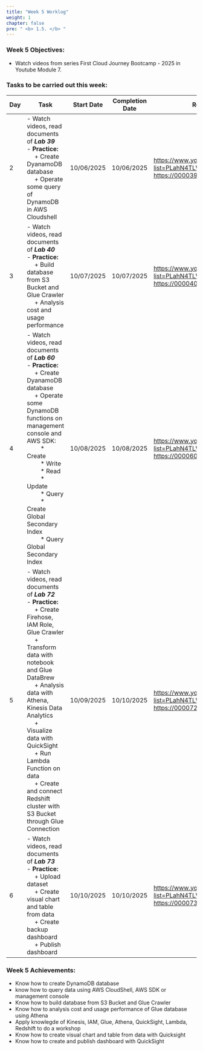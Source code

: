 ```yaml
---
title: "Week 5 Worklog"
weight: 1
chapter: false
pre: " <b> 1.5. </b> "
---
```


### Week 5 Objectives:

* Watch videos from series First Cloud Journey Bootcamp - 2025 in Youtube Module 7.

### Tasks to be carried out this week:
| Day | Task                                                                                                                                                                                                                                                                                                                                                                                                                                  | Start Date | Completion Date | Reference Material                                                                                                    |
| --- | ------------------------------------------------------------------------------------------------------------------------------------------------------------------------------------------------------------------------------------------------------------------------------------------------------------------------------------------------------------------------------------------------------------------------------------- | ---------- | --------------- | --------------------------------------------------------------------------------------------------------------------- |
| 2   | - Watch videos, read documents of **<i>Lab 39</i>** <br> - **Practice:** <br>&emsp; + Create DyanamoDB database <br>&emsp; + Operate some query of DynamoDB in AWS Cloudshell                                                                                                                                                                                                                                                         | 10/06/2025 | 10/06/2025      | <https://www.youtube.com/playlist?list=PLahN4TLWtox2a3vElknwzU_urND8hLn1i> <br> <https://000039.awsstudygroup.com/vi> |
| 3   | - Watch videos, read documents of **<i>Lab 40</i>** <br> - **Practice:** <br>&emsp; + Build database from S3 Bucket and Glue Crawler <br>&emsp; + Analysis cost and usage performance                                                                                                                                                                                                                                                 | 10/07/2025 | 10/07/2025      | <https://www.youtube.com/playlist?list=PLahN4TLWtox2a3vElknwzU_urND8hLn1i> <br> <https://000040.awsstudygroup.com/vi> |
| 4   | - Watch videos, read documents of **<i>Lab 60</i>** <br> - **Practice:** <br>&emsp; + Create DyanamoDB database <br>&emsp; + Operate some DynamoDB functions on management console and AWS SDK: <br>&emsp;&emsp; * Create <br>&emsp;&emsp; * Write <br>&emsp;&emsp; * Read <br>&emsp;&emsp; * Update <br>&emsp;&emsp; * Query <br>&emsp;&emsp; * Create Global Secondary Index <br>&emsp;&emsp; * Query Global Secondary Index        | 10/08/2025 | 10/08/2025      | <https://www.youtube.com/playlist?list=PLahN4TLWtox2a3vElknwzU_urND8hLn1i> <br> <https://000060.awsstudygroup.com/vi> |
| 5   | - Watch videos, read documents of **<i>Lab 72</i>** <br> - **Practice:** <br>&emsp; + Create Firehose, IAM Role, Glue Crawler <br>&emsp; + Transform data with notebook and Glue DataBrew <br>&emsp; + Analysis data with Athena, Kinesis Data Analytics <br>&emsp; + Visualize data with QuickSight <br>&emsp; + Run Lambda Function on data <br>&emsp; + Create and connect Redshift cluster with S3 Bucket through Glue Connection | 10/09/2025 | 10/10/2025      | <https://www.youtube.com/playlist?list=PLahN4TLWtox2a3vElknwzU_urND8hLn1i> <br> <https://000072.awsstudygroup.com/vi> |
| 6   | - Watch videos, read documents of **<i>Lab 73</i>** <br> - **Practice:** <br>&emsp; + Upload dataset <br>&emsp; + Create visual chart and table from data <br>&emsp; + Create backup dashboard <br>&emsp; + Publish dashboard                                                                                                                                                                                                         | 10/10/2025 | 10/10/2025      | <https://www.youtube.com/playlist?list=PLahN4TLWtox2a3vElknwzU_urND8hLn1i> <br> <https://000073.awsstudygroup.com/vi> |


### Week 5 Achievements:

* Know how to create DynamoDB database 
* know how to query data using AWS CloudShell, AWS SDK or management console
* Know how to build database from S3 Bucket and Glue Crawler 
* Know how to analysis cost and usage performance of Glue database using Athena
* Apply knowlegde of Kinesis, IAM, Glue, Athena, QuickSight, Lambda, Redshift to do a workshop
* Know how to create visual chart and table from data with Quicksight
* Know how to create and publish dashboard with QuickSight
